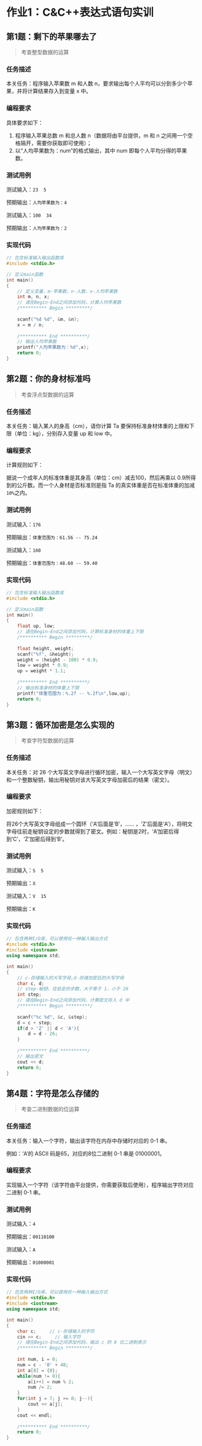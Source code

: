 # 作业1：C&C++表达式语句实训

## 第1题：剩下的苹果哪去了

> 考查整型数据的运算

### 任务描述

本关任务：程序输入苹果数 m 和人数 n，要求输出每个人平均可以分到多少个苹果，并将计算结果存入到变量 x 中。

### 编程要求

具体要求如下：

1. 程序输入苹果总数 m 和总人数 n（数据将由平台提供，m 和 n 之间用一个空格隔开，需要你获取即可使用）；
2. 以“人均苹果数为：num”的格式输出，其中 num 即每个人平均分得的苹果数。

### 测试用例

测试输入：`23  5` 

预期输出：`人均苹果数为：4`

测试输入：`100  34` 

预期输出：`人均苹果数为：2`

### 实现代码

```cpp
// 包含标准输入输出函数库
#include <stdio.h>

// 定义main函数
int main()
{
    // 定义变量，m-苹果数，n-人数，x-人均苹果数
    int m, n, x;
    // 请在Begin-End之间添加代码，计算人均苹果数
    /********** Begin *********/
	
    scanf("%d %d", &m, &n);
    x = m / n;
    
    /********** End **********/
    // 输出人均苹果数
    printf("人均苹果数为：%d",x);
    return 0;
}
```

## 第2题：你的身材标准吗

> 考查浮点型数据的运算

### 任务描述

本关任务：输入某人的身高（cm），请你计算 Ta 要保持标准身材体重的上限和下限（单位：kg），分别存入变量 up 和 low 中。

### 编程要求

计算规则如下：

据说一个成年人的标准体重是其身高（单位：cm）减去100，然后再乘以 0.9所得到的公斤数。而一个人身材是否标准则是指 Ta 的真实体重是否在标准体重的加减`10%`之内。

### 测试用例

测试输入：`176` 

预期输出：`体重范围为：61.56 -- 75.24`

测试输入：`160` 

预期输出：`体重范围为：48.60 -- 59.40`

### 实现代码

```cpp
// 包含标准输入输出函数库
#include <stdio.h>

// 定义main函数
int main()
{
    float up, low;
    // 请在Begin-End之间添加代码，计算标准身材的体重上下限
    /********** Begin *********/
	
    float height, weight;
    scanf("%f", &height);
    weight = (height - 100) * 0.9;
    low = weight * 0.9;
    up = weight * 1.1;
    
    /********** End **********/
    // 输出标准身材的体重上下限
    printf("体重范围为：%.2f -- %.2f\n",low,up);
    return 0;
}
```

## 第3题：循环加密是怎么实现的

> 考查字符型数据的运算

### 任务描述

本关任务：对 26 个大写英文字母进行循环加密，输入一个大写英文字母（明文）和一个整数秘钥，输出用秘钥对该大写英文字母加密后的结果（密文）。

### 编程要求

加密规则如下：

将26个大写英文字母组成一个圆环（‘A’后面是‘B’，…… ，‘Z’后面是‘A’），将明文字母往前走秘钥设定的步数就得到了密文。例如：秘钥是2时，‘A’加密后得到‘C’，‘Z’加密后得到‘B’。

### 测试用例

测试输入：`S  5` 

预期输出：`X`

测试输入：`V  15` 

预期输出：`K`

### 实现代码

```cpp
// 包含两种I/O库，可以使用任一种输入输出方式
#include <stdio.h>
#include <iostream>
using namespace std;

int main()
{
    // c-存储输入的大写字母,d-存储加密后的大写字母
    char c, d;
    // step-秘钥，往前走的步数，大于等于 1，小于 26
    int step;
    // 请在Begin-End之间添加代码，计算密文存入 d 中
    /********** Begin *********/
	
    scanf("%c %d", &c, &step);
    d = c + step;
    if(d > 'Z' || d < 'A'){
        d = d - 26;
    }
    
    /********** End **********/
    // 输出密文
    cout << d;
    return 0;
}
```

## 第4题：字符是怎么存储的

> 考查二进制数据的位运算

### 任务描述

本关任务：输入一个字符，输出该字符在内存中存储时对应的 0-1 串。

例如：‘A’的 ASCII 码是65，对应的8位二进制 0-1 串是 01000001。

### 编程要求

实现输入一个字符（该字符由平台提供，你需要获取后使用），程序输出字符对应二进制 0-1 串。

### 测试用例

测试输入：`4` 

预期输出：`00110100`

测试输入：`A` 

预期输出：`01000001`

### 实现代码

```cpp
// 包含两种I/O库，可以使用任一种输入输出方式
#include <stdio.h>
#include <iostream>
using namespace std;

int main()
{
    char c;     // c-存储输入的字符
    cin >> c;     // 输入字符
    // 请在Begin-End之间添加代码，输出 c 的 8 位二进制表示
    /********** Begin *********/
	
    int num, i = 0;
    num = c - '0' + 48;
    int a[8] = {0};
    while(num != 0){
        a[i++] = num % 2;
        num /= 2;
    }
    for(int j = 7; j >= 0; j--){
        cout << a[j];
    }
    cout << endl;
    
    /********** End **********/
    return 0;
}
```





